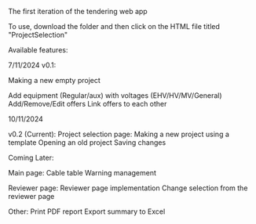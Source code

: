 The first iteration of the tendering web app
 
To use, download the folder and then click on the HTML file titled "ProjectSelection"

Available features: 

7/11/2024
v0.1: 

Making a new empty project 

Add equipment (Regular/aux) with voltages (EHV/HV/MV/General)
Add/Remove/Edit offers 
Link offers to each other

10/11/2024

v0.2 (Current): 
Project selection page: 
Making a new project using a template
Opening an old project
Saving changes

Coming Later: 

Main page: 
Cable table
Warning management

Reviewer page: 
Reviewer page implementation
Change selection from the reviewer page 

Other: 
Print PDF report 
Export summary to Excel
